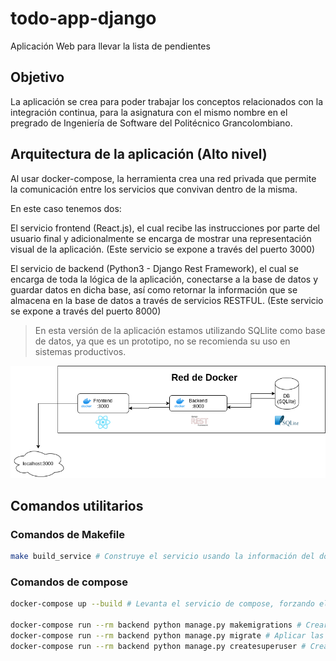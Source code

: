 # todo-app-django
Aplicación Web para llevar la lista de pendientes 


## Objetivo

La aplicación se crea para poder trabajar los conceptos relacionados con la integración continua, para la asignatura con el mismo nombre en el pregrado de Ingeniería de Software del Politécnico Grancolombiano.

## Arquitectura de la aplicación (Alto nivel)

Al usar docker-compose, la herramienta crea una red privada que permite la comunicación entre los servicios que convivan dentro de la misma.

En este caso tenemos dos: 

El servicio frontend (React.js), el cual recibe las instrucciones por parte del usuario final y adicionalmente se encarga de mostrar una representación visual de la aplicación. (Este servicio se expone a través del puerto 3000)

El servicio de backend (Python3 - Django Rest Framework), el cual se encarga de toda la lógica de la aplicación, conectarse a la base de datos y guardar datos en dicha base, así como retornar la información que se almacena en la base de datos a través de servicios RESTFUL. (Este servicio se expone a través del puerto 8000)

> En esta versión de la aplicación estamos utilizando SQLlite como base de datos, ya que es un prototipo, no se recomienda su uso en sistemas productivos.

![Foto arquitectura de la app](./arquitectura%20general%20todoapp.png)

## Comandos utilitarios

### Comandos de Makefile

```bash
make build_service # Construye el servicio usando la información del docker-compose (Se requiere docker y docker-compose instalado para esto)
```

### Comandos de compose

```bash
docker-compose up --build # Levanta el servicio de compose, forzando el build de los contenedores de docker relacionados en el

docker-compose run --rm backend python manage.py makemigrations # Crear las migraciones de la base de datos
docker-compose run --rm backend python manage.py migrate # Aplicar las migraciones en la base de datos
docker-compose run --rm backend python manage.py createsuperuser # Crear super usuario para django admin
```

